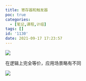 ```yaml
---
title: 寄存器和触发器
poc: true
categories:
  - [笔记,课程,计组]
tags: []
id: '1130'
date: 2021-09-17 17:23:57
---
```


![](https://raw.githubusercontent.com/Valkierja/ALLPIC/main/img/202303172113923.png)

在逻辑上完全等价，应用场景略有不同

![](https://raw.githubusercontent.com/Valkierja/ALLPIC/main/img/202303172113003.png)